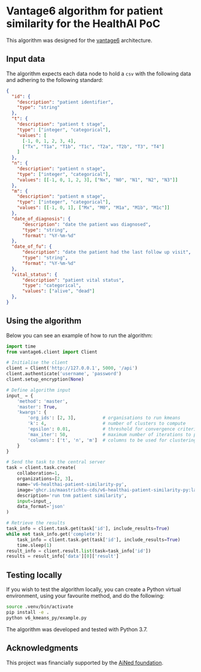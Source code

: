 # Vantage6 algorithm for patient similarity for the HealthAI PoC

This algorithm was designed for the [vantage6](https://vantage6.ai/) 
architecture. 

## Input data

The algorithm expects each data node to hold a `csv` with the following data
and adhering to the following standard:

``` json
{
  "id": {
    "description": "patient identifier",
    "type": "string"
  },
  "t": {
    "description": "patient t stage",
    "type": ["integer", "categorical"],
    "values": [
      [-1, 0, 1, 2, 3, 4], 
      ["Tx", "T1a", "T1b", "T1c", "T2a", "T2b", "T3", "T4"]
    ]
  },
  "n": {
    "description": "patient n stage",
    "type": ["integer", "categorical"],
    "values": [[-1, 0, 1, 2, 3], ["Nx", "N0", "N1", "N2", "N3"]]
  },
  "m": {
    "description": "patient m stage",
    "type": ["integer", "categorical"],
    "values": [[-1, 0, 1], ["Mx", "M0", "M1a", "M1b", "M1c"]]
  },
  "date_of_diagnosis": {
      "description": "date the patient was diagnosed",
      "type": "string",
      "format": "%Y-%m-%d"
  },
  "date_of_fu": {
      "description": "date the patient had the last follow up visit",
      "type": "string",
      "format": "%Y-%m-%d"
  },
  "vital_status": {
      "description": "patient vital status",
      "type": "categorical",
      "values": ["alive", "dead"]
  },
}
```

## Using the algorithm

Below you can see an example of how to run the algorithm:

``` python
import time
from vantage6.client import Client

# Initialise the client
client = Client('http://127.0.0.1', 5000, '/api')
client.authenticate('username', 'password')
client.setup_encryption(None)

# Define algorithm input
input_ = {
    'method': 'master',
    'master': True,
    'kwargs': {
        'org_ids': [2, 3],          # organisations to run kmeans
        'k': 4,                     # number of clusters to compute
        'epsilon': 0.01,            # threshold for convergence criterion
        'max_iter': 50,             # maximum number of iterations to perform
        'columns': ['t', 'n', 'm']  # columns to be used for clustering
    }
}

# Send the task to the central server
task = client.task.create(
    collaboration=1,
    organizations=[2, 3],
    name='v6-healthai-patient-similarity-py',
    image='ghcr.io/maastrichtu-cds/v6-healthai-patient-similarity-py:latest',
    description='run tnm patient similarity',
    input=input_,
    data_format='json'
)

# Retrieve the results
task_info = client.task.get(task['id'], include_results=True)
while not task_info.get('complete'):
    task_info = client.task.get(task['id'], include_results=True)
    time.sleep(1)
result_info = client.result.list(task=task_info['id'])
results = result_info['data'][0]['result']
```

## Testing locally

If you wish to test the algorithm locally, you can create a Python virtual 
environment, using your favourite method, and do the following:

``` bash
source .venv/bin/activate
pip install -e .
python v6_kmeans_py/example.py
```

The algorithm was developed and tested with Python 3.7.

## Acknowledgments

This project was financially supported by the
[AiNed foundation](https://ained.nl/over-ained/).
